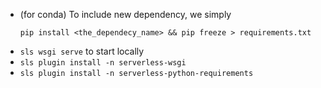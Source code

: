 - (for conda) To include new dependency, we simply 
  ```
  pip install <the_dependecy_name> && pip freeze > requirements.txt
  ```
- `sls wsgi serve` to start locally
- `sls plugin install -n serverless-wsgi`
- `sls plugin install -n serverless-python-requirements`

